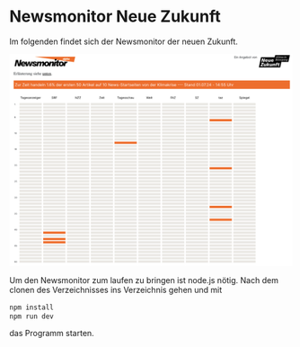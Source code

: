# Newsmonitor Neue Zukunft

Im folgenden findet sich der Newsmonitor der neuen Zukunft.

![Example](https://github.com/neue-zukunft/newsmonitor/blob/main/newsmonitor.png)

Um den Newsmonitor zum laufen zu bringen ist node.js nötig. Nach dem clonen des Verzeichnisses ins Verzeichnis gehen und mit  
```
npm install
npm run dev
```
das Programm starten.
